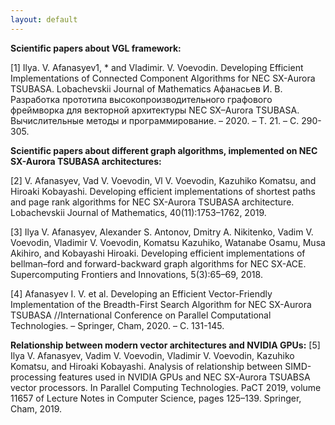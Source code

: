 ```yaml
---
layout: default
---
```


**Scientific papers about VGL framework:**

[1] Ilya. V. Afanasyev1, * and Vladimir. V. Voevodin. Developing Efficient Implementations of Connected Component Algorithms for NEC SX-Aurora TSUBASA.  Lobachevskii Journal of Mathematics
Афанасьев И. В. Разработка прототипа высокопроизводительного графового фреймворка для векторной архитектуры NEC SX–Aurora TSUBASA. Вычислительные методы и программирование. – 2020. – Т. 21. – С. 290-305.



**Scientific papers about different graph algorithms, implemented on NEC SX-Aurora TSUBASA architectures:**

[2] V. Afanasyev, Vad V. Voevodin, Vl V. Voevodin, Kazuhiko Komatsu, and Hiroaki Kobayashi. Developing efficient implementations of shortest paths and page rank algorithms for NEC SX-Aurora TSUBASA architecture. Lobachevskii Journal of Mathematics, 40(11):1753–1762, 2019.

[3] Ilya V. Afanasyev, Alexander S. Antonov, Dmitry A. Nikitenko, Vadim V. Voevodin, Vladimir V. Voevodin, Komatsu Kazuhiko, Watanabe Osamu, Musa Akihiro, and Kobayashi Hiroaki. Developing efficient implementations of bellman–ford and forward-backward graph algorithms for NEC SX-ACE. Supercomputing Frontiers and Innovations, 5(3):65–69, 2018.

[4] Afanasyev I. V. et al. Developing an Efficient Vector-Friendly Implementation of the Breadth-First Search Algorithm for NEC SX-Aurora TSUBASA //International Conference on Parallel Computational Technologies. – Springer, Cham, 2020. – С. 131-145.



**Relationship between modern vector architectures and NVIDIA GPUs:**
[5] Ilya V. Afanasyev, Vadim V. Voevodin, Vladimir V. Voevodin, Kazuhiko Komatsu, and Hiroaki Kobayashi. Analysis of relationship between SIMD-processing features used in NVIDIA GPUs and NEC SX-Aurora TSUABSA vector processors. In Parallel Computing Technologies. PaCT 2019, volume 11657 of Lecture Notes in Computer Science, pages 125–139. Springer, Cham, 2019.

